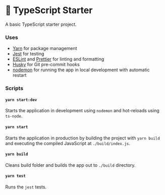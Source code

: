 # 🐣 TypeScript Starter

A basic TypeScript starter project.

### Uses

- [Yarn](https://yarnpkg.com/getting-started) for package management
- [Jest](https://jestjs.io/docs/getting-started) for testing
- [ESLint](https://eslint.org/docs/latest/use/getting-started) and [Prettier](https://prettier.io/docs/en/) for linting and formatting
- [Husky](https://github.com/typicode/husky) for Git pre-commit hooks
- [nodemon](https://github.com/remy/nodemon) for running the app in local development with automatic restart

### Scripts

#### `yarn start:dev`

Starts the application in development using `nodemon` and hot-reloads using `ts-node`.

#### `yarn start`

Starts the application in production by building the project with `yarn build` and executing the compiled JavaScript at `./build/index.js`.

#### `yarn build`

Cleans build folder and builds the app out to `./build` directory.

#### `yarn test`

Runs the `jest` tests.
